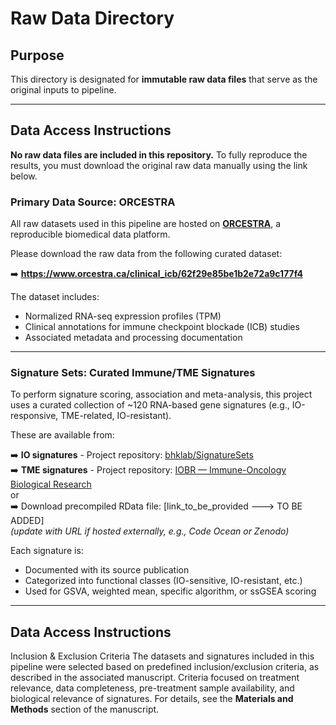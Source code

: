 # Raw Data Directory

## Purpose

This directory is designated for **immutable raw data files** that serve as the original inputs to pipeline. 

---

## Data Access Instructions

**No raw data files are included in this repository.** To fully reproduce the results, you must download the original raw data manually using the link below.

### Primary Data Source: ORCESTRA

All raw datasets used in this pipeline are hosted on [**ORCESTRA**](https://www.orcestra.ca/clinical_icb), a reproducible biomedical data platform.

Please download the raw data from the following curated dataset:

➡️ **https://www.orcestra.ca/clinical_icb/62f29e85be1b2e72a9c177f4**

The dataset includes:

- Normalized RNA-seq expression profiles (TPM)
- Clinical annotations for immune checkpoint blockade (ICB) studies
- Associated metadata and processing documentation

---

### Signature Sets: Curated Immune/TME Signatures

To perform signature scoring, association and meta-analysis, this project uses a curated collection of ~120 RNA-based gene signatures (e.g., IO-responsive, TME-related, IO-resistant).

These are available from:

➡️ **IO signatures** - Project repository: [bhklab/SignatureSets](https://github.com/bhklab/SignatureSets)  
➡️ **TME signatures** - Project repository: [IOBR — Immune-Oncology Biological Research](https://github.com/IOBR/IOBR)  
or  
➡️ Download precompiled RData file: [link_to_be_provided ---> TO BE ADDED]  
*(update with URL if hosted externally, e.g., Code Ocean or Zenodo)*

Each signature is:

- Documented with its source publication
- Categorized into functional classes (IO-sensitive, IO-resistant, etc.)
- Used for GSVA, weighted mean, specific algorithm, or ssGSEA scoring

---

## Data Access Instructions

Inclusion & Exclusion Criteria
The datasets and signatures included in this pipeline were selected based on predefined inclusion/exclusion criteria, as described in the associated manuscript. Criteria focused on treatment relevance, data completeness, pre-treatment sample availability, and biological relevance of signatures. For details, see the **Materials and Methods** section of the manuscript.